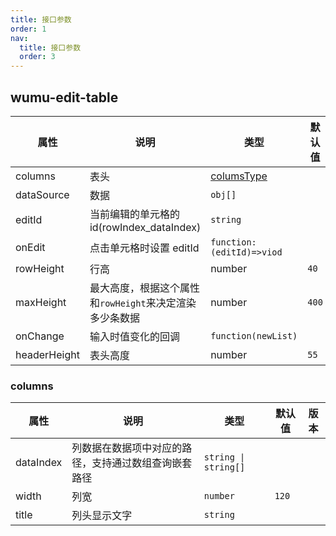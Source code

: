 ```yaml
---
title: 接口参数
order: 1
nav:
  title: 接口参数
  order: 3
---
```


## wumu-edit-table

| 属性         | 说明                                                    | 类型                          | 默认值 | 版本 |
| ------------ | ------------------------------------------------------- | ----------------------------- | ------ | ---- |
| columns      | 表头                                                    | [columsType](#columns)        |
| dataSource   | 数据                                                    | `obj[]`                       |
| editId       | 当前编辑的单元格的 id(rowIndex_dataIndex)               | `string`                      |
| onEdit       | 点击单元格时设置 editId                                 | `function:(editId)=>viod`     |
| rowHeight    | 行高                                                    | number                        | `40`   |
| maxHeight    | 最大高度，根据这个属性和`rowHeight`来决定渲染多少条数据 | number                        | `400`  |
| onChange     | 输入时值变化的回调                                      | <code>function(newList)<code> |
| headerHeight | 表头高度                                                | number                        | `55`   |

### columns

| 属性      | 说明                                                 | 类型                               | 默认值 | 版本 |
| --------- | ---------------------------------------------------- | ---------------------------------- | ------ | ---- |
| dataIndex | 列数据在数据项中对应的路径，支持通过数组查询嵌套路径 | <code>string &#124; string[]<code> |
| width     | 列宽                                                 | `number`                           | `120`  |
| title     | 列头显示文字                                         | `string`                           |
